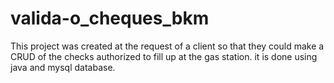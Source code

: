# valida-o_cheques_bkm
This project was created at the request of a client so that they could make a CRUD of the checks authorized to fill up at the gas station.  it is done using java and mysql database.
